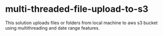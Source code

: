 # multi-threaded-file-upload-to-s3
This solution uploads files or folders from local machine to aws s3 bucket using multithreading and date range features.
